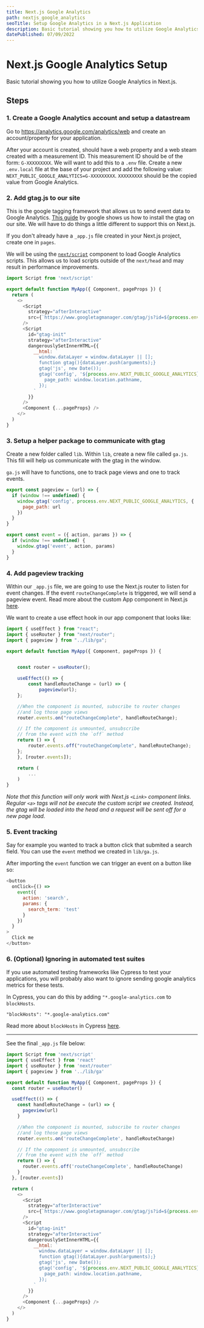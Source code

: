 ```yaml
---
title: Next.js Google Analytics
path: nextjs_google_analytics
seoTitle: Setup Google Analytics in a Next.js Application
description: Basic tutorial showing you how to utilize Google Analytics in Next.js.
datePublished: 07/09/2022
---
```


# Next.js Google Analytics Setup

Basic tutorial showing you how to utilize Google Analytics in Next.js.

## Steps

### 1. Create a Google Analytics account and setup a datastream

Go to https://analytics.google.com/analytics/web and create an account/property for your application.

After your account is created, should have a web property and a web steam created with a measurement ID. This measurement ID should be of the form: `G-XXXXXXXXX`. We will want to add this to a `.env` file. Create a new `.env.local` file at the base of your project and add the following value: `NEXT_PUBLIC_GOOGLE_ANALYTICS=G-XXXXXXXXX`. `XXXXXXXXX` should be the copied value from Google Analytics.

### 2. Add gtag.js to our site

This is the google tagging framework that allows us to send event data to Google Analytics. [This guide](https://developers.google.com/analytics/devguides/collection/gtagjs) by google shows us how to install the gtag on our site. We will have to do things a little different to support this on Next.js.

If you don't already have a `_app.js` file created in your Next.js project, create one in `pages`.

We will be using the [`next/script`](https://nextjs.org/docs/basic-features/script) component to load Google Analytics scripts. This allows us to load scripts outside of the `next/head` and may result in performance improvements.

```js
import Script from 'next/script'

export default function MyApp({ Component, pageProps }) {
  return (
    <>
      <Script
        strategy="afterInteractive"
        src={`https://www.googletagmanager.com/gtag/js?id=${process.env.NEXT_PUBLIC_GOOGLE_ANALYTICS}`}
      />
      <Script
        id="gtag-init"
        strategy="afterInteractive"
        dangerouslySetInnerHTML={{
          __html: `
            window.dataLayer = window.dataLayer || [];
            function gtag(){dataLayer.push(arguments);}
            gtag('js', new Date());
            gtag('config', '${process.env.NEXT_PUBLIC_GOOGLE_ANALYTICS}', {
              page_path: window.location.pathname,
            });
          `
        }}
      />
      <Component {...pageProps} />
    </>
  )
}
```

### 3. Setup a helper package to communicate with gtag

Create a new folder called `lib`. Within `lib`, create a new file called `ga.js`. This fill will help us communicate with the gtag in the window.

`ga.js` will have to functions, one to track page views and one to track events.

```js
export const pageview = (url) => {
  if (window !== undefined) {
    window.gtag('config', process.env.NEXT_PUBLIC_GOOGLE_ANALYTICS, {
      page_path: url
    })
  }
}

export const event = ({ action, params }) => {
  if (window !== undefined) {
    window.gtag('event', action, params)
  }
}
```

### 4. Add pageview tracking

Within our `_app.js` file, we are going to use the Next.js router to listen for event changes. If the event `routeChangeComplete` is triggered, we will send a pageview event. Read more about the custom App component in Next.js [here](https://nextjs.org/docs/advanced-features/custom-app).

We want to create a use effect hook in our app component that looks like:

```js
import { useEffect } from "react";
import { useRouter } from "next/router";
import { pageview } from "../lib/ga";

export default function MyApp({ Component, pageProps }) {


    const router = useRouter();

    useEffect(() => {
        const handleRouteChange = (url) => {
            pageview(url);
    };

    //When the component is mounted, subscribe to router changes
    //and log those page views
    router.events.on("routeChangeComplete", handleRouteChange);

    // If the component is unmounted, unsubscribe
    // from the event with the `off` method
    return () => {
        router.events.off("routeChangeComplete", handleRouteChange);
    };
    }, [router.events]);

    return (
        ...
    )
}
```

_Note that this function will only work with Next.js `<Link>` component links. Regular `<a>` tags will not be execute the custom script we created. Instead, the gtag will be loaded into the head and a request will be sent off for a new page load._

### 5. Event tracking

Say for example you wanted to track a button click that submited a search field. You can use the `event` method we created in `lib/ga.js`.

After importing the `event` function we can trigger an event on a button like so:

```js
<button
  onClick={() =>
    event({
      action: 'search',
      params: {
        search_term: 'test'
      }
    })
  }
>
  Click me
</button>
```

### 6. (Optional) Ignoring in automated test suites

If you use automated testing frameworks like Cypress to test your applications, you will probably also want to ignore sending google analytics metrics for these tests.

In Cypress, you can do this by adding `"*.google-analytics.com` to `blockHosts`.

```
"blockHosts": "*.google-analytics.com"
```

Read more about `blockHosts` in Cypress [here](https://docs.cypress.io/guides/references/configuration#Browser).

---

See the final `_app.js` file below:

```js
import Script from 'next/script'
import { useEffect } from 'react'
import { useRouter } from 'next/router'
import { pageview } from '../lib/ga'

export default function MyApp({ Component, pageProps }) {
  const router = useRouter()

  useEffect(() => {
    const handleRouteChange = (url) => {
      pageview(url)
    }

    //When the component is mounted, subscribe to router changes
    //and log those page views
    router.events.on('routeChangeComplete', handleRouteChange)

    // If the component is unmounted, unsubscribe
    // from the event with the `off` method
    return () => {
      router.events.off('routeChangeComplete', handleRouteChange)
    }
  }, [router.events])

  return (
    <>
      <Script
        strategy="afterInteractive"
        src={`https://www.googletagmanager.com/gtag/js?id=${process.env.NEXT_PUBLIC_GOOGLE_ANALYTICS}`}
      />
      <Script
        id="gtag-init"
        strategy="afterInteractive"
        dangerouslySetInnerHTML={{
          __html: `
            window.dataLayer = window.dataLayer || [];
            function gtag(){dataLayer.push(arguments);}
            gtag('js', new Date());
            gtag('config', '${process.env.NEXT_PUBLIC_GOOGLE_ANALYTICS}', {
              page_path: window.location.pathname,
            });
          `
        }}
      />
      <Component {...pageProps} />
    </>
  )
}
```
